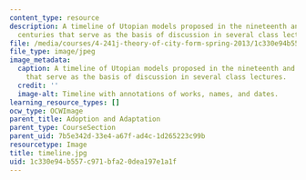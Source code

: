 ```yaml
---
content_type: resource
description: A timeline of Utopian models proposed in the nineteenth and twentieth
  centuries that serve as the basis of discussion in several class lectures.
file: /media/courses/4-241j-theory-of-city-form-spring-2013/1c330e94b557c971bfa20dea197e1a1f_timeline.jpg
file_type: image/jpeg
image_metadata:
  caption: A timeline of Utopian models proposed in the nineteenth and twentieth centuries
    that serve as the basis of discussion in several class lectures.
  credit: ''
  image-alt: Timeline with annotations of works, names, and dates.
learning_resource_types: []
ocw_type: OCWImage
parent_title: Adoption and Adaptation
parent_type: CourseSection
parent_uid: 7b5e342d-33e4-a67f-ad4c-1d265223c99b
resourcetype: Image
title: timeline.jpg
uid: 1c330e94-b557-c971-bfa2-0dea197e1a1f
---
```

